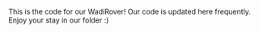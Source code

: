 This is the code for our WadiRover! Our code is updated here frequently. Enjoy your stay in our folder :)
